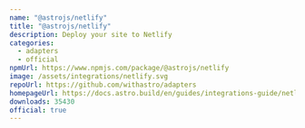```yaml
---
name: "@astrojs/netlify"
title: "@astrojs/netlify"
description: Deploy your site to Netlify
categories:
  - adapters
  - official
npmUrl: https://www.npmjs.com/package/@astrojs/netlify
image: /assets/integrations/netlify.svg
repoUrl: https://github.com/withastro/adapters
homepageUrl: https://docs.astro.build/en/guides/integrations-guide/netlify/
downloads: 35430
official: true
---
```

